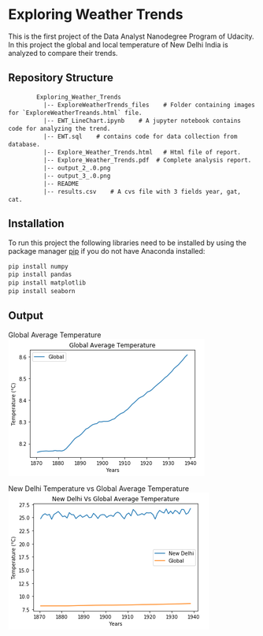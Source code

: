 # Exploring Weather Trends
This is the first project of the Data Analyst Nanodegree Program of Udacity.<br/>
In this project the global and local temperature of New Delhi India is analyzed to compare their trends.

## Repository Structure
~~~~~~~
        Exploring_Weather_Trends
          |-- ExploreWeatherTrends_files    # Folder containing images for `ExploreWeatherTreands.html` file.
          |-- EWT_LineChart.ipynb    # A jupyter notebook contains code for analyzing the trend.
          |-- EWT.sql    # contains code for data collection from database.
          |-- Explore_Weather_Trends.html   # Html file of report.
          |-- Explore_Weather_Trends.pdf  # Complete analysis report.
          |-- output_2_.0.png
          |-- output_3_.0.png
          |-- README
          |-- results.csv    # A cvs file with 3 fields year, gat, cat.
~~~~~~~

## Installation
To run this project the following libraries need to be installed by using the package manager [pip](https://pip.pypa.io/en/stable/) if you do not have Anaconda installed:

```python
pip install numpy
pip install pandas
pip install matplotlib
pip install seaborn
```

## Output
Global Average Temperature<br/>
![Trend1](output_2_0.png)

New Delhi Temperature vs Global Average Temperature<br/>
![Trend2](output_3_0.png)
